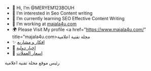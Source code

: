- 👋 Hi, I’m @MERYEM123BOUH
- 👀 I’m interested in Seo Content writing
- 🌱 I’m currently learning SEO Effective Content Writing
- 💞️ I’m working at <a href="https://www.majala4u.com/" title="مجلة تقنية اعلامية">majala4u.com</a>
- 🌍 Please Visit My profile <a href="https://www.majala4u.com/" title="majala4u.com>مجلة تقنية اعلامية </a>
- ✨ <a href="https://www.majala4u.com/" title="افكار و مشاريع">افكار و مشاريع</a>
- 🚀 <a href="https://www.majala4u.com/" title="اخبار دولية">اخبار دولية</a>
- 🙌 <a href="https://www.majala4u.com/" title="اسعار العملات">اسعار العملات </a>

<p>رئيس موقع مجلة تقنية اعلامية</p>
<!---
MERYEM123BOUH/MERYEM123BOUH is a ✨ special ✨ repository because its `README.md` (this file) appears on your GitHub profile.
You can click the Preview link to take a look at your changes.
--->

